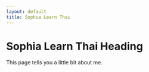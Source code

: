 ```yaml
---
layout: default
title: Sophia Learn Thai
---
```

# Sophia Learn Thai Heading

This page tells you a little bit about me.